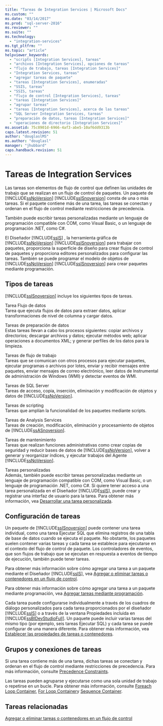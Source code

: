 ```yaml
---
title: "Tareas de Integration Services | Microsoft Docs"
ms.custom: ""
ms.date: "03/14/2017"
ms.prod: "sql-server-2016"
ms.reviewer: ""
ms.suite: ""
ms.technology: 
  - "integration-services"
ms.tgt_pltfrm: ""
ms.topic: "article"
helpviewer_keywords: 
  - "scripts [Integration Services], tareas"
  - "archivos [Integration Services], opciones de tareas"
  - "flujo de trabajo, tareas [Integration Services]"
  - "Integration Services, tareas"
  - "agregar tareas de paquete"
  - "tareas [Integration Services], enumeradas"
  - "SSIS, tareas"
  - "SSIS, tareas"
  - "flujo de control [Integration Services], tareas"
  - "tareas [Integration Services]"
  - "agrupar tareas"
  - "tareas [Integration Services], acerca de las tareas"
  - "SQL Server Integration Services, tareas"
  - "preparación de datos, tareas [Integration Services]"
  - "operaciones de directorio [Integration Services]"
ms.assetid: 75c8901d-6966-4af3-abe5-10af6dd9313b
caps.latest.revision: 51
author: "douglaslMS"
ms.author: "douglasl"
manager: "jhubbard"
caps.handback.revision: 51
---
```

# Tareas de Integration Services
  Las tareas son elementos de flujo de control que definen las unidades de trabajo que se realizan en un flujo de control de paquetes. Un paquete de [!INCLUDE[ssNoVersion](../../includes/ssnoversion-md.md)] [!INCLUDE[ssISnoversion](../../includes/ssisnoversion-md.md)] consta de una o más tareas. Si el paquete contiene más de una tarea, las tareas se conectan y ordenan en el flujo de control mediante restricciones de precedencia.  
  
 También puede escribir tareas personalizadas mediante un lenguaje de programación compatible con COM, como Visual Basic, o un lenguaje de programación .NET, como C#.  
  
 El Diseñador [!INCLUDE[ssIS](../../includes/ssis-md.md)] , la herramienta gráfica de [!INCLUDE[ssNoVersion](../../includes/ssnoversion-md.md)] [!INCLUDE[ssISnoversion](../../includes/ssisnoversion-md.md)] para trabajar con paquetes, proporciona la superficie de diseño para crear flujos de control de paquetes y proporciona editores personalizados para configurar las tareas. También se puede programar el modelo de objetos de [!INCLUDE[ssNoVersion](../../includes/ssnoversion-md.md)] [!INCLUDE[ssISnoversion](../../includes/ssisnoversion-md.md)] para crear paquetes mediante programación.  
  
## Tipos de tareas  
 [!INCLUDE[ssISnoversion](../../includes/ssisnoversion-md.md)] incluye los siguientes tipos de tareas.  
  
 Tarea Flujo de datos  
 Tarea que ejecuta flujos de datos para extraer datos, aplicar transformaciones de nivel de columna y cargar datos.  
  
 Tareas de preparación de datos  
 Estas tareas llevan a cabo los procesos siguientes: copiar archivos y directorios; descargar archivos y datos; ejecutar métodos web; aplicar operaciones a documentos XML; y generar perfiles de los datos para la limpieza.  
  
 Tareas de flujo de trabajo  
 Tareas que se comunican con otros procesos para ejecutar paquetes, ejecutar programas o archivos por lotes, enviar y recibir mensajes entre paquetes, enviar mensajes de correo electrónico, leer datos de Instrumental de administración de Windows (WMI) y detectar eventos de WMI.  
  
 Tareas de SQL Server  
 Tareas de acceso, copia, inserción, eliminación y modificación de objetos y datos de [!INCLUDE[ssNoVersion](../../includes/ssnoversion-md.md)].  
  
 Tareas de scripting  
 Tareas que amplían la funcionalidad de los paquetes mediante scripts.  
  
 Tareas de Analysis Services  
 Tareas de creación, modificación, eliminación y procesamiento de objetos de [!INCLUDE[ssASnoversion](../../includes/ssasnoversion-md.md)].  
  
 Tareas de mantenimiento  
 Tareas que realizan funciones administrativas como crear copias de seguridad y reducir bases de datos de [!INCLUDE[ssNoVersion](../../includes/ssnoversion-md.md)], volver a generar y reorganizar índices, y ejecutar trabajos del Agente [!INCLUDE[ssNoVersion](../../includes/ssnoversion-md.md)].  
  
 Tareas personalizadas  
 Además, también puede escribir tareas personalizadas mediante un lenguaje de programación compatible con COM, como Visual Basic, o un lenguaje de programación .NET, como C#. Si quiere tener acceso a una tarea personalizada en el Diseñador [!INCLUDE[ssIS](../../includes/ssis-md.md)], puede crear y registrar una interfaz de usuario para la tarea. Para obtener más información, vea [Desarrollar una tarea personalizada](../../integration-services/extending-packages-custom-objects/task/developing-a-custom-task.md).  
  
## Configuración de tareas  
 Un paquete de [!INCLUDE[ssISnoversion](../../includes/ssisnoversion-md.md)] puede contener una tarea individual, como una tarea Ejecutar SQL que elimina registros de una tabla de base de datos cuando se ejecuta el paquete. No obstante, los paquetes suelen contener varias tareas y cada tarea se establece para ejecutarse en el contexto del flujo de control de paquete. Los controladores de eventos, que son flujos de trabajo que se ejecutan en respuesta a eventos de tiempo de ejecución, también puede tener tareas.  
  
 Para obtener más información sobre cómo agregar una tarea a un paquete mediante el Diseñador [!INCLUDE[ssIS](../../includes/ssis-md.md)], vea [Agregar o eliminar tareas o contenedores en un flujo de control](../../integration-services/control-flow/add-or-delete-a-task-or-a-container-in-a-control-flow.md).  
  
 Para obtener más información sobre cómo agregar una tarea a un paquete mediante programación, vea [Agregar tareas mediante programación](../../integration-services/building-packages-programmatically/adding-tasks-programmatically.md).  
  
 Cada tarea puede configurarse individualmente a través de los cuadros de diálogo personalizados para cada tarea proporcionados por el diseñador [!INCLUDE[ssIS](../../includes/ssis-md.md)] o a través de la ventana Propiedades incluida en [!INCLUDE[ssBIDevStudioFull](../../includes/ssbidevstudiofull-md.md)]. Un paquete puede incluir varias tareas del mismo tipo (por ejemplo, seis tareas Ejecutar SQL) y cada tarea se puede configurar de una manera diferente. Para obtener más información, vea [Establecer las propiedades de tareas o contenedores](../Topic/Set%20the%20Properties%20of%20a%20Task%20or%20Container.md).  
  
## Grupos y conexiones de tareas  
 Si una tarea contiene más de una tarea, dichas tareas se conectan y ordenan en el flujo de control mediante restricciones de precedencia. Para más información, consulte [Precedence Constraints](../../integration-services/control-flow/precedence-constraints.md).  
  
 Las tareas pueden agruparse y ejecutarse como una sola unidad de trabajo o repetirse en un bucle. Para obtener más información, consulte [Foreach Loop Container](../../integration-services/control-flow/foreach-loop-container.md), [For Loop Container](../../integration-services/control-flow/for-loop-container.md)y [Sequence Container](../../integration-services/control-flow/sequence-container.md).  
  
## Tareas relacionadas  
 [Agregar o eliminar tareas o contenedores en un flujo de control](../../integration-services/control-flow/add-or-delete-a-task-or-a-container-in-a-control-flow.md)  
  
  